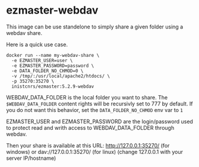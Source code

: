 # ezmaster-webdav

This image can be use standelone to simply share a given folder using a webdav share.

Here is a quick use case.

```shell
docker run --name my-webdav-share \
  -e EZMASTER_USER=user \
  -e EZMASTER_PASSWORD=password \
  -e DATA_FOLDER_NO_CHMOD=0 \
  -v /tmp/:/usr/local/apache2/htdocs/ \
  -p 35270:35270 \
  inistcnrs/ezmaster:5.2.9-webdav
```

WEBDAV_DATA_FOLDER is the local folder you want to share. The `$WEBDAV_DATA_FOLDER` content rights will be recursivly set to 777 by default. If you do not want this behavior, set the `DATA_FOLDER_NO_CHMOD` env var to `1`

EZMASTER_USER and EZMASTER_PASSWORD are the login/password used to protect read and writh access to WEBDAV_DATA_FOLDER through webdav.

Then your share is available at this URL:
http://127.0.0.1:35270/ (for windows) or dav://127.0.0.1:35270/ (for linux)
(change 127.0.0.1 with your server IP/hostname)

